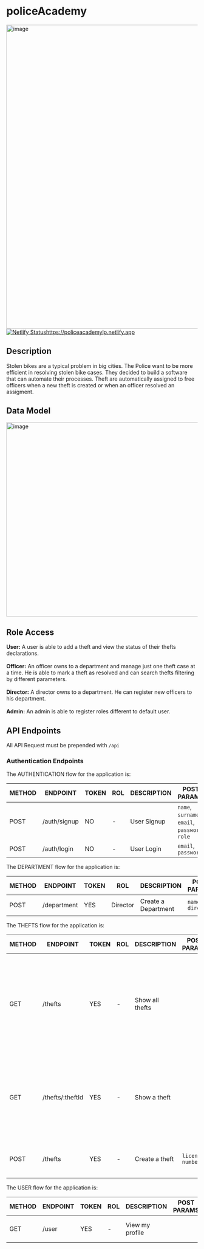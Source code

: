 # policeAcademy
<img width="800" alt="image" src="https://user-images.githubusercontent.com/89730979/171272185-4c231f2e-661f-4b09-a27b-c09119e7bbf4.jpg"></br>
[![Netlify Status](https://api.netlify.com/api/v1/badges/5fe7e98d-36c2-49bf-a374-139604df2a00/deploy-status)](https://app.netlify.com/sites/policeacademylp/deploys)https://policeacademylp.netlify.app
## Description
Stolen bikes are a typical problem in big cities. The Police want to be more efficient in resolving stolen bike cases. They decided to build a software that can automate their processes.
Theft are automatically assigned to free officers when a new theft is created or when an officer resolved an assigment.
## Data Model
<img width="511" alt="image" src="https://user-images.githubusercontent.com/89730979/171474139-24c62e00-9368-488a-b79e-cc9d854f0a69.png"></br>
## Role Access </br>
**User:** A user is able to add a theft and view the status of their thefts declarations. </br></br>
**Officer:** An officer owns to a department and manage just one theft case at a time. He is able to mark a theft as resolved and can search thefts filtering by different parameters.</br></br>
**Director:** A director owns to a department. He can register new officers to his department.</br></br>
**Admin:** An admin is able to register roles different to default user.
## API Endpoints

All API Request must be prepended with `/api`

### Authentication Endpoints

The AUTHENTICATION flow for the application is:
 
METHOD | ENDPOINT         | TOKEN |     ROL        |  DESCRIPTION               | POST PARAMS                                     | RETURNS
-------|------------------|-------|----------------|----------------------------|-------------------------------------------------|--------------------
POST   | /auth/signup     | NO    | -              | User Signup                | `name`, `surname`, `email`, `password`, `role`  | `token`
POST   | /auth/login      | NO    | -              | User Login                 | `email`, `password`                             | `token`

The DEPARTMENT flow for the application is:
 
METHOD | ENDPOINT         | TOKEN |     ROL        |  DESCRIPTION               | POST PARAMS                                     | RETURNS
-------|------------------|-------|----------------|----------------------------|-------------------------------------------------|--------------------
POST   | /department      | YES   | Director       | Create a Department        | `name` `director`                               | `name` `director` `officers`

The THEFTS flow for the application is:
 
METHOD | ENDPOINT         | TOKEN |     ROL        |  DESCRIPTION               | POST PARAMS                                     | RETURNS
-------|------------------|-------|----------------|----------------------------|-------------------------------------------------|--------------------
GET    | /thefts          | YES   | -              | Show all thefts            |                                                 | **user:** [`licenseNumber` `color` `type` `date` `description` `address` `status`]  **others:** [`licenseNumber` `color` `type` `owner` `date` `description` `address` `status`]
GET    | /thefts/:theftId | YES   | -              | Show a theft               |                                                 | **user:** `licenseNumber` `color` `type` `date` `description` `address` `status`  **others:** `licenseNumber` `color` `type` `owner` `date` `description` `address` `status`
POST   | /thefts          | YES   | -              | Create a theft             | `license number`                                | `licenseNumber` `color` `type` `owner` `date` `description` `address` `status`

The USER flow for the application is:
 
METHOD | ENDPOINT         | TOKEN |     ROL        |  DESCRIPTION               | POST PARAMS                                     | RETURNS
-------|------------------|-------|----------------|----------------------------|-------------------------------------------------|--------------------
GET    | /user            | YES   | -              | View my profile            |                                                 | `name` `surname` `email` `role`
